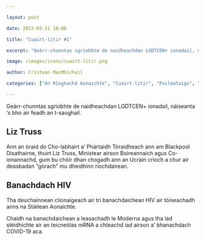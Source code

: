 ```yaml
---

layout: post

date: 2022-03-21 18:00

title: "Cuairt-litir #1"

excerpt: "Geàrr-chunntas sgrìobhte de naidheachdan LGDTCEN+ ionadail, nàiseanta ‘s bho air feadh an t-saoghail."

image: /images/icons/cuairt-litir.png

author: Crìstean MacMhìcheil

categories: ["An Rìoghachd Aonaichte", "Cuairt-litir", "Poileataigs", "Slàinte"]

---
```


Geàrr-chunntas sgrìobhte de naidheachdan LGDTCEN+ ionadail, nàiseanta ‘s bho air feadh an t-saoghail.

## Liz Truss

Ann an òraid do Cho-labhairt a’ Phàrtaidh Tòraidheach ann am Blackpool Disathairne, thuirt Liz Truss, Ministear airson Boireannaich agus Co-ionannachd, gum bu chòir dhan chogadh ann an Ucràin crìoch a chur air deasbadan “gòrach” mu dheidhinn riochdairean.

## Banachdach HIV

Tha deuchainnean clionaigeach air trì banachdaichean HIV air tòiseachadh anns na Stàitean Aonaichte.

Chaidh na banachdaichean a leasachadh le Moderna agus tha iad stèidhichte air an teicneòlas mRNA a chleachd iad airson a’ bhanachdach COVID-19 aca.
